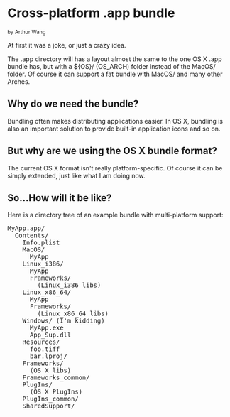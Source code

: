 Cross-platform .app bundle
====
<small>by Arthur Wang</small>

At first it was a joke, or just a crazy idea.

The .app directory will has a layout almost the same to the one OS X .app
bundle has, but with a ${OS}/ (OS\_ARCH) folder instead of the MacOS/ 
folder. Of course it can support a fat bundle with MacOS/ and many other Arches.

Why do we need the bundle?
---
Bundling often makes distributing applications easier. In OS X, bundling
is also an important solution to provide built-in application icons and so
on.

But why are we using the OS X bundle format?
---
The current OS X format isn't really platform-specific. Of course it can be
simply extended, just like what I am doing now.


So...How will it be like?
---
Here is a directory tree of an example bundle with multi-platform support:
<pre>
MyApp.app/
  Contents/
    Info.plist
    MacOS/
      MyApp
    Linux_i386/
      MyApp
      Frameworks/
        (Linux_i386 libs)
    Linux_x86_64/
      MyApp
      Frameworks/
        (Linux_x86_64 libs)
    Windows/ (I'm kidding)
      MyApp.exe
      App_Sup.dll
    Resources/
      foo.tiff
      bar.lproj/
    Frameworks/
      (OS X libs)
    Frameworks_common/
    PlugIns/
      (OS X PlugIns)
    PlugIns_common/
    SharedSupport/
</pre>
